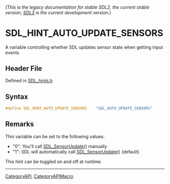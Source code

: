 ###### (This is the legacy documentation for stable SDL2, the current stable version; [SDL3](https://wiki.libsdl.org/SDL3/) is the current development version.)
# SDL_HINT_AUTO_UPDATE_SENSORS

A variable controlling whether SDL updates sensor state when getting input events

## Header File

Defined in [SDL_hints.h](https://github.com/libsdl-org/SDL/blob/SDL2/include/SDL_hints.h)

## Syntax

```c
#define SDL_HINT_AUTO_UPDATE_SENSORS    "SDL_AUTO_UPDATE_SENSORS"
```

## Remarks

This variable can be set to the following values:

- "0": You'll call [SDL_SensorUpdate](SDL_SensorUpdate)() manually
- "1": SDL will automatically call [SDL_SensorUpdate](SDL_SensorUpdate)()
  (default)

This hint can be toggled on and off at runtime.

----
[CategoryAPI](CategoryAPI), [CategoryAPIMacro](CategoryAPIMacro)

